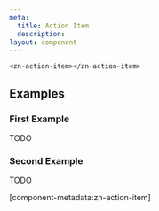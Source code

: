 ```yaml
---
meta:
  title: Action Item
  description:
layout: component
---
```


```html:preview
<zn-action-item></zn-action-item>
```

## Examples

### First Example

TODO

### Second Example

TODO

[component-metadata:zn-action-item]
